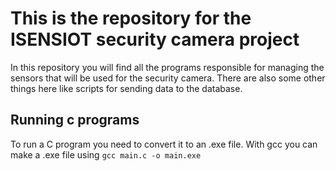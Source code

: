 # This is the repository for the ISENSIOT security camera project

In this repository you will find all the programs responsible for managing the sensors that will be used for the security camera. There are also some other things here like scripts for sending data to the database. 

## Running c programs

To run a C program you need to convert it to an .exe file. With gcc you can make a .exe file using ```gcc main.c -o main.exe```